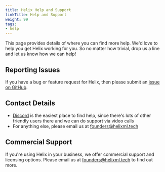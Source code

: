 ```yaml
---
title: Helix Help and Support
linkTitle: Help and Support
weight: 99
tags:
- help
---
```


This page provides details of where you can find more help. We'd love to help you get Helix working for you. So no matter how trivial, drop us a line and let us know how we can help!

## Reporting Issues

If you have a bug or feature request for Helix, then please submit an [issue on GitHub](https://github.com/helixml/helix/issues).

## Contact Details

- [Discord](https://discord.gg/VJftd844GE) is the easiest place to find help, since there's lots of other friendly users there and we can do support via video calls
- For anything else, please email us at [founders@helixml.tech](mailto:founders@helixml.tech)

## Commercial Support

If you're using Helix in your business, we offer commercial support and licensing options. Please email us at [founders@helixml.tech](mailto:founders@helixml.tech) to find out more.
